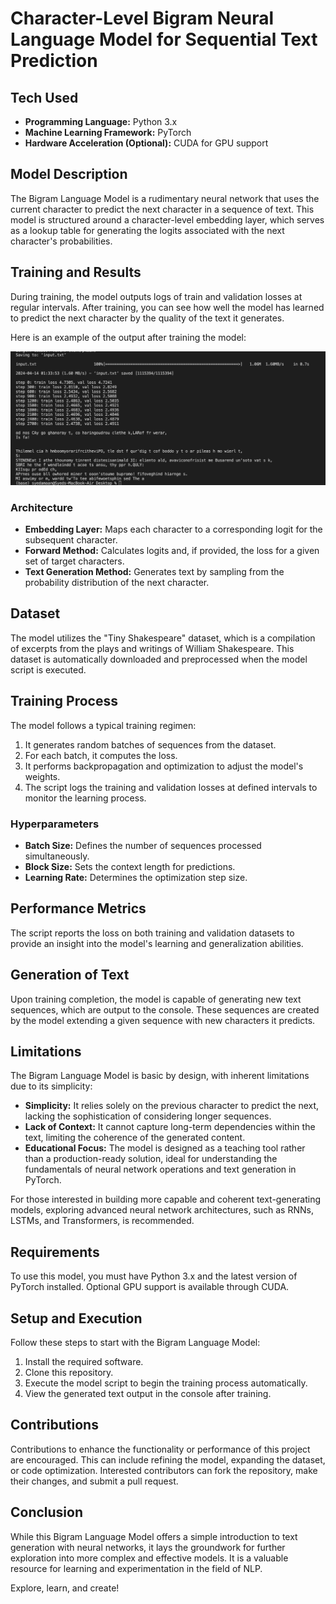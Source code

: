 # Character-Level Bigram Neural Language Model for Sequential Text Prediction


## Tech Used
- **Programming Language:** Python 3.x
- **Machine Learning Framework:** PyTorch
- **Hardware Acceleration (Optional):** CUDA for GPU support

## Model Description
The Bigram Language Model is a rudimentary neural network that uses the current character to predict the next character in a sequence of text. This model is structured around a character-level embedding layer, which serves as a lookup table for generating the logits associated with the next character's probabilities.

## Training and Results

During training, the model outputs logs of train and validation losses at regular intervals. After training, you can see how well the model has learned to predict the next character by the quality of the text it generates.

Here is an example of the output after training the model:

![Training Output](training%20output.png)

### Architecture
- **Embedding Layer:** Maps each character to a corresponding logit for the subsequent character.
- **Forward Method:** Calculates logits and, if provided, the loss for a given set of target characters.
- **Text Generation Method:** Generates text by sampling from the probability distribution of the next character.

## Dataset
The model utilizes the "Tiny Shakespeare" dataset, which is a compilation of excerpts from the plays and writings of William Shakespeare. This dataset is automatically downloaded and preprocessed when the model script is executed.

## Training Process
The model follows a typical training regimen:
1. It generates random batches of sequences from the dataset.
2. For each batch, it computes the loss.
3. It performs backpropagation and optimization to adjust the model's weights.
4. The script logs the training and validation losses at defined intervals to monitor the learning process.

### Hyperparameters
- **Batch Size:** Defines the number of sequences processed simultaneously.
- **Block Size:** Sets the context length for predictions.
- **Learning Rate:** Determines the optimization step size.

## Performance Metrics
The script reports the loss on both training and validation datasets to provide an insight into the model's learning and generalization abilities.

## Generation of Text
Upon training completion, the model is capable of generating new text sequences, which are output to the console. These sequences are created by the model extending a given sequence with new characters it predicts.

## Limitations
The Bigram Language Model is basic by design, with inherent limitations due to its simplicity:
- **Simplicity:** It relies solely on the previous character to predict the next, lacking the sophistication of considering longer sequences.
- **Lack of Context:** It cannot capture long-term dependencies within the text, limiting the coherence of the generated content.
- **Educational Focus:** The model is designed as a teaching tool rather than a production-ready solution, ideal for understanding the fundamentals of neural network operations and text generation in PyTorch.

For those interested in building more capable and coherent text-generating models, exploring advanced neural network architectures, such as RNNs, LSTMs, and Transformers, is recommended.

## Requirements
To use this model, you must have Python 3.x and the latest version of PyTorch installed. Optional GPU support is available through CUDA.

## Setup and Execution
Follow these steps to start with the Bigram Language Model:
1. Install the required software.
2. Clone this repository.
3. Execute the model script to begin the training process automatically.
4. View the generated text output in the console after training.

## Contributions
Contributions to enhance the functionality or performance of this project are encouraged. This can include refining the model, expanding the dataset, or code optimization. Interested contributors can fork the repository, make their changes, and submit a pull request.

## Conclusion
While this Bigram Language Model offers a simple introduction to text generation with neural networks, it lays the groundwork for further exploration into more complex and effective models. It is a valuable resource for learning and experimentation in the field of NLP.

Explore, learn, and create!
